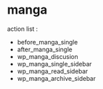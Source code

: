 # manga


action list :

+ before_manga_single
+ after_manga_single
+ wp_manga_discusion
+ wp_manga_single_sidebar
+ wp_manga_read_sidebar
+ wp_manga_archive_sidebar